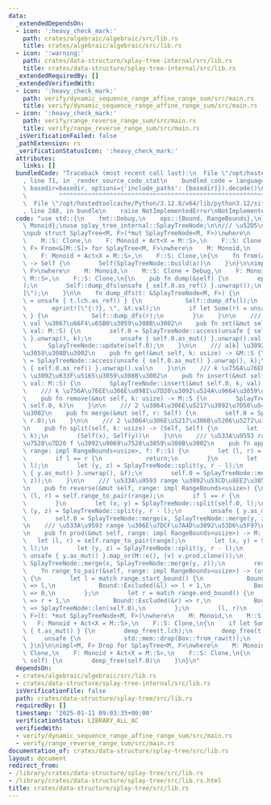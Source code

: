 ```yaml
---
data:
  _extendedDependsOn:
  - icon: ':heavy_check_mark:'
    path: crates/algebraic/algebraic/src/lib.rs
    title: crates/algebraic/algebraic/src/lib.rs
  - icon: ':warning:'
    path: crates/data-structure/splay-tree-internal/src/lib.rs
    title: crates/data-structure/splay-tree-internal/src/lib.rs
  _extendedRequiredBy: []
  _extendedVerifiedWith:
  - icon: ':heavy_check_mark:'
    path: verify/dynamic_sequence_range_affine_range_sum/src/main.rs
    title: verify/dynamic_sequence_range_affine_range_sum/src/main.rs
  - icon: ':heavy_check_mark:'
    path: verify/range_reverse_range_sum/src/main.rs
    title: verify/range_reverse_range_sum/src/main.rs
  _isVerificationFailed: false
  _pathExtension: rs
  _verificationStatusIcon: ':heavy_check_mark:'
  attributes:
    links: []
  bundledCode: "Traceback (most recent call last):\n  File \"/opt/hostedtoolcache/Python/3.12.8/x64/lib/python3.12/site-packages/onlinejudge_verify/documentation/build.py\"\
    , line 71, in _render_source_code_stat\n    bundled_code = language.bundle(stat.path,\
    \ basedir=basedir, options={'include_paths': [basedir]}).decode()\n          \
    \         ^^^^^^^^^^^^^^^^^^^^^^^^^^^^^^^^^^^^^^^^^^^^^^^^^^^^^^^^^^^^^^^^^^^^^^^^^^^^^^^^^\n\
    \  File \"/opt/hostedtoolcache/Python/3.12.8/x64/lib/python3.12/site-packages/onlinejudge_verify/languages/rust.py\"\
    , line 288, in bundle\n    raise NotImplementedError\nNotImplementedError\n"
  code: "use std::{\n    fmt::Debug,\n    ops::{Bound, RangeBounds},\n};\n\nuse algebraic::{Act,\
    \ Monoid};\nuse splay_tree_internal::SplayTreeNode;\n\n/// \u52D5\u7684\u914D\u5217\
    \npub struct SplayTree<M, F>(*mut SplayTreeNode<M, F>)\nwhere\n    M: Monoid,\n\
    \    M::S: Clone,\n    F: Monoid + Act<X = M::S>,\n    F::S: Clone;\n\nimpl<M,\
    \ F> From<&[M::S]> for SplayTree<M, F>\nwhere\n    M: Monoid,\n    M::S: Clone,\n\
    \    F: Monoid + Act<X = M::S>,\n    F::S: Clone,\n{\n    fn from(a: &[M::S])\
    \ -> Self {\n        Self(SplayTreeNode::build(a))\n    }\n}\n\nimpl<M, F> SplayTree<M,\
    \ F>\nwhere\n    M: Monoid,\n    M::S: Clone + Debug,\n    F: Monoid + Act<X =\
    \ M::S>,\n    F::S: Clone,\n{\n    pub fn dump(&self) {\n        eprint!(\"[\"\
    );\n        Self::dump_dfs(unsafe { self.0.as_ref() }.unwrap());\n        eprintln!(\"\
    ]\");\n    }\n\n    fn dump_dfs(t: &SplayTreeNode<M, F>) {\n        if let Some(l)\
    \ = unsafe { t.lch.as_ref() } {\n            Self::dump_dfs(l);\n        }\n \
    \       eprint!(\"{:?}, \", &t.val);\n        if let Some(r) = unsafe { t.rch.as_ref()\
    \ } {\n            Self::dump_dfs(r);\n        }\n    }\n\n    /// a[k] \u3092\
    \ val \u3067\u66F4\u65B0\u3059\u308B\u3002\n    pub fn set(&mut self, k: usize,\
    \ val: M::S) {\n        self.0 = SplayTreeNode::access(unsafe { self.0.as_mut()\
    \ }.unwrap(), k);\n        unsafe { self.0.as_mut() }.unwrap().val = val;\n  \
    \      SplayTreeNode::update(self.0);\n    }\n\n    /// a[k] \u3092\u53D6\u5F97\
    \u3059\u308B\u3002\n    pub fn get(&mut self, k: usize) -> &M::S {\n        self.0\
    \ = SplayTreeNode::access(unsafe { self.0.as_mut() }.unwrap(), k);\n        &unsafe\
    \ { self.0.as_ref() }.unwrap().val\n    }\n\n    /// k \u756A\u76EE\u306B val\
    \ \u3092\u633F\u5165\u3059\u308B\u3002\n    pub fn insert(&mut self, k: usize,\
    \ val: M::S) {\n        SplayTreeNode::insert(&mut self.0, k, val);\n    }\n\n\
    \    /// k \u756A\u76EE\u306E\u8981\u7D20\u3092\u524A\u9664\u3059\u308B\u3002\n\
    \    pub fn remove(&mut self, k: usize) -> M::S {\n        SplayTreeNode::remove(&mut\
    \ self.0, k)\n    }\n\n    /// 2 \u3064\u306E\u5217\u3092\u7D50\u5408\u3059\u308B\
    \u3002\n    pub fn merge(&mut self, r: Self) {\n        self.0 = SplayTreeNode::merge(self.0,\
    \ r.0);\n    }\n\n    /// 2 \u3064\u306E\u5217\u306B\u5206\u5272\u3059\u308B\u3002\
    \n    pub fn split(self, k: usize) -> (Self, Self) {\n        let (x, y) = SplayTreeNode::split(self.0,\
    \ k);\n        (Self(x), Self(y))\n    }\n\n    /// \u533A\u9593 range \u306B\u4F5C\
    \u7528\u7D20 f \u3092\u9069\u7528\u3059\u308B\u3002\n    pub fn apply(&mut self,\
    \ range: impl RangeBounds<usize>, f: F::S) {\n        let (l, r) = self.range_to_pair(range);\n\
    \        if l == r {\n            return;\n        }\n        let (x, y) = SplayTreeNode::split(self.0,\
    \ l);\n        let (y, z) = SplayTreeNode::split(y, r - l);\n        SplayTreeNode::propagate(unsafe\
    \ { y.as_mut() }.unwrap(), &f);\n        self.0 = SplayTreeNode::merge(x, SplayTreeNode::merge(y,\
    \ z));\n    }\n\n    /// \u533A\u9593 range \u3092\u53CD\u8EE2\u3059\u308B\u3002\
    \n    pub fn reverse(&mut self, range: impl RangeBounds<usize>) {\n        let\
    \ (l, r) = self.range_to_pair(range);\n        if l == r {\n            return;\n\
    \        }\n        let (x, y) = SplayTreeNode::split(self.0, l);\n        let\
    \ (y, z) = SplayTreeNode::split(y, r - l);\n        unsafe { y.as_mut() }.unwrap().toggle();\n\
    \        self.0 = SplayTreeNode::merge(x, SplayTreeNode::merge(y, z));\n    }\n\
    \n    /// \u533A\u9593 range \u306E\u7DCF\u7A4D\u3092\u53D6\u5F97\u3059\u308B\u3002\
    \n    pub fn prod(&mut self, range: impl RangeBounds<usize>) -> M::S {\n     \
    \   let (l, r) = self.range_to_pair(range);\n        let (x, y) = SplayTreeNode::split(self.0,\
    \ l);\n        let (y, z) = SplayTreeNode::split(y, r - l);\n        let res =\
    \ unsafe { y.as_mut() }.map_or(M::e(), |v| v.prod.clone());\n        self.0 =\
    \ SplayTreeNode::merge(x, SplayTreeNode::merge(y, z));\n        res\n    }\n\n\
    \    fn range_to_pair(&self, range: impl RangeBounds<usize>) -> (usize, usize)\
    \ {\n        let l = match range.start_bound() {\n            Bound::Included(&l)\
    \ => l,\n            Bound::Excluded(&l) => l + 1,\n            Bound::Unbounded\
    \ => 0,\n        };\n        let r = match range.end_bound() {\n            Bound::Included(&r)\
    \ => r + 1,\n            Bound::Excluded(&r) => r,\n            Bound::Unbounded\
    \ => SplayTreeNode::len(self.0),\n        };\n        (l, r)\n    }\n}\n\nfn deep_free<M,\
    \ F>(t: *mut SplayTreeNode<M, F>)\nwhere\n    M: Monoid,\n    M::S: Clone,\n \
    \   F: Monoid + Act<X = M::S>,\n    F::S: Clone,\n{\n    if let Some(t) = unsafe\
    \ { t.as_mut() } {\n        deep_free(t.lch);\n        deep_free(t.rch);\n   \
    \     unsafe {\n            std::mem::drop(Box::from_raw(t));\n        }\n   \
    \ }\n}\n\nimpl<M, F> Drop for SplayTree<M, F>\nwhere\n    M: Monoid,\n    M::S:\
    \ Clone,\n    F: Monoid + Act<X = M::S>,\n    F::S: Clone,\n{\n    fn drop(&mut\
    \ self) {\n        deep_free(self.0)\n    }\n}\n"
  dependsOn:
  - crates/algebraic/algebraic/src/lib.rs
  - crates/data-structure/splay-tree-internal/src/lib.rs
  isVerificationFile: false
  path: crates/data-structure/splay-tree/src/lib.rs
  requiredBy: []
  timestamp: '2025-01-11 09:03:35+00:00'
  verificationStatus: LIBRARY_ALL_AC
  verifiedWith:
  - verify/dynamic_sequence_range_affine_range_sum/src/main.rs
  - verify/range_reverse_range_sum/src/main.rs
documentation_of: crates/data-structure/splay-tree/src/lib.rs
layout: document
redirect_from:
- /library/crates/data-structure/splay-tree/src/lib.rs
- /library/crates/data-structure/splay-tree/src/lib.rs.html
title: crates/data-structure/splay-tree/src/lib.rs
---
```

